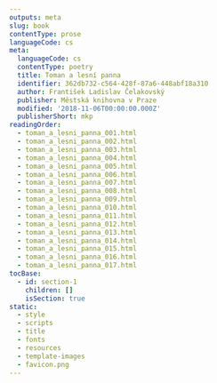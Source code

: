 ```yaml
---
outputs: meta
slug: book
contentType: prose
languageCode: cs
meta:
  languageCode: cs
  contentType: poetry
  title: Toman a lesní panna
  identifier: 362db732-c564-428f-87a6-448abf18a310
  author: František Ladislav Čelakovský
  publisher: Městská knihovna v Praze
  modified: '2018-11-06T00:00:00.000Z'
  publisherShort: mkp
readingOrder:
  - toman_a_lesni_panna_001.html
  - toman_a_lesni_panna_002.html
  - toman_a_lesni_panna_003.html
  - toman_a_lesni_panna_004.html
  - toman_a_lesni_panna_005.html
  - toman_a_lesni_panna_006.html
  - toman_a_lesni_panna_007.html
  - toman_a_lesni_panna_008.html
  - toman_a_lesni_panna_009.html
  - toman_a_lesni_panna_010.html
  - toman_a_lesni_panna_011.html
  - toman_a_lesni_panna_012.html
  - toman_a_lesni_panna_013.html
  - toman_a_lesni_panna_014.html
  - toman_a_lesni_panna_015.html
  - toman_a_lesni_panna_016.html
  - toman_a_lesni_panna_017.html
tocBase:
  - id: section-1
    children: []
    isSection: true
static:
  - style
  - scripts
  - title
  - fonts
  - resources
  - template-images
  - favicon.png
---
```

